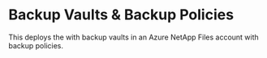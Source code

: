 # Backup Vaults & Backup Policies

This deploys the with backup vaults in an Azure NetApp Files account with backup policies.
